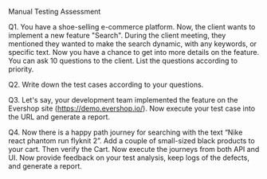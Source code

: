 Manual Testing Assessment

Q1. You have a shoe-selling e-commerce platform. Now, the client wants to implement a new feature "Search". During the client meeting, they mentioned they wanted to make the search dynamic, with any keywords, or specific text. Now you have a chance to get into more details on the feature. You can ask 10 questions to the client. List the questions according to priority.

Q2. Write down the test cases according to your questions.

Q3. Let's say, your development team implemented the feature on the  Evershop site (https://demo.evershop.io/). Now execute your test case into the URL and generate a report.

Q4. Now there is a happy path journey for searching with the text “Nike react phantom run flyknit 2”. Add a couple of small-sized black products to your cart. Then verify the Cart. Now execute the journeys from both API and UI. Now provide feedback on your test analysis, keep logs of the defects, and generate a report.
